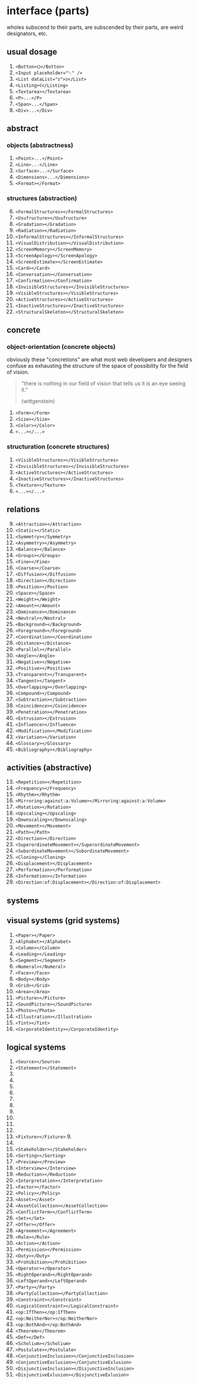 # interface (parts)

wholes subscend to their parts, are subscended by their parts, are weird 
designators, etc.

## usual dosage 

1. `<Button>⌬</Button>`
2. `<Input placeholder="␀" />`
3. `<List dataList="ⲷ">ⲷ</List>`
4. `<Listing>Ⲵ</Listing>`
5. `<Textarea></Textarea>`
6. `<P>...</P>`
7. `<Span>...</Span>`
8. `<Div>...</Div>`

## abstract 

### objects (abstractness)

1. `<Point>...</Point>`
2. `<Line>...</Line>`
3. `<Surface>...</Surface>`
4. `<Dimensions>...</Dimensions>`
5. `<Format></Format>`

### structures (abstraction)

6. `<FormalStructures></FormalStructures>`
6. `<Usufructure></Usufructure>`
6. `<Gradation></Gradation>`
6. `<Radiation></Radiation>`
6. `<InformalStructures></InformalStructures>`
6. `<VisualDistribution></VisualDistribution>`
6. `<ScreenMemory></ScreenMemory>`
6. `<ScreenApology></ScreenApology>`
6. `<ScreenEstimate></ScreenEstimate>`
6. `<Card></Card>`
6. `<Conversation></Conversation>`
6. `<Confirmation></Confirmation>`
6. `<InvisibleStructures></InvisibleStructures>`
6. `<VisibleStructures></VisibleStructures>`
6. `<ActiveStructures></ActiveStructures>`
6. `<InactiveStructures></InactiveStructures>`
6. `<StructuralSkeleton></StructuralSkeleton>`

## concrete

### object-orientation (concrete objects)

obviously these "concretions" are what most web developers and designers 
confuse as exhausting the structure of the space of possibility for the field 
of vision.

> "there is nothing in our field of vision that tells us it is an eye seeing it."
> 
> (wittgenstein)


1. `<Form></Form>`
1. `<Size></Size>`
1. `<Color></Color>`
1. `<...></...>`

### structuration (concrete structures)

1. `<VisibleStructures></VisibleStructures>`
1. `<InvisibleStructures></InvisibleStructures>`
1. `<ActiveStructures></ActiveStructures>`
1. `<InactiveStructures></InactiveStructures>`
1. `<Texture></Texture>`
1. `<...></...>`

## relations

9. `<Attraction></Attraction>`
10. `<Static></Static>`
11. `<Symmetry></Symmetry>`
12. `<Asymmetry></Asymmetry>`
13. `<Balance></Balance>`
13. `<Groups></Groups>`
13. `<Fine></Fine>`
13. `<Coarse></Coarse>`
13. `<Diffusion></Diffusion>`
13. `<Direction></Direction>`
13. `<Position></Postion>`
13. `<Space></Space>`
13. `<Weight></Weight>`
13. `<Amount></Amount>`
13. `<Dominance></Dominance>`
13. `<Neutral></Neutral>`
13. `<Background></Background>`
13. `<Foreground></Foreground>`
13. `<Coordination></Coordination>`
13. `<Distance></Distance>`
13. `<Parallel></Parallel>`
13. `<Angle></Angle>`
13. `<Negative></Negative>`
13. `<Positive></Positive>`
13. `<Transparent></Transparent>`
13. `<Tangent></Tangent>`
13. `<Overlapping></Overlapping>`
13. `<Compound></Compound>`
13. `<Subtraction></Subtraction>`
13. `<Coincidence></Coincidence>`
13. `<Penetration></Penetration>`
13. `<Extrusion></Extrusion>`
13. `<Influence></Influence>`
13. `<Modification></Modification>`
13. `<Variation></Variation>`
13. `<Glossary></Glossary>`
13. `<Bibliography></Bibliography>`

## activities (abstractive)

13. `<Repetition></Repetition>`
13. `<Frequency></Frequency>`
13. `<Rhythm></Rhythm>`
13. `<Mirroring:against:a:Volume></Mirroring:against:a:Volume>`
13. `<Rotation></Rotation>`
13. `<Upscaling></Upscaling>`
13. `<Downscaling></Downscaling>`
13. `<Movement></Movement>`
13. `<Path></Path>`
13. `<Direction></Direction>`
13. `<SuperordinateMovement></SuperordinateMovement>`
13. `<SubordinateMovement></SubordinateMovement>`
13. `<Cloning></Cloning>`
13. `<Displacement></Displacement>`
13. `<Performation></Performation>`
13. `<Information></Information>`
13. `<Direction:of:Displacement></Direction:of:Displacement>`

## systems

## visual systems (grid systems)

1. `<Paper></Paper>`
1. `<Alphabet></Alphabet>`
1. `<Column></Column>`
1. `<Leading></Leading>`
1. `<Segment></Segment>`
1. `<Numeral></Numeral>`
1. `<Face></Face>`
1. `<Body></Body>`
1. `<Grid></Grid>`
1. `<Area></Area>`
1. `<Picture></Picture>`
1. `<SoundPicture></SoundPicture>`
1. `<Photo></Photo>`
1. `<Illustration></Illustration>`
1. `<Tint></Tint>`
1. `<CorporateIdentity></CorporateIdentity>`

## logical systems

1. `<Source></Source>`
1. `<Statement></Statement>` 
  1. <Compound></Compound>
  2. <Disjunction></Disjunction>
  3. <DoubleArrowIn></DoubleArrowIn>
  4. <DoubleArrowOut></DoubleArrowOut>
  5. <Conditional></Conditional>
  6. <Biconditional></Biconditional>
  7. <Conjunction></Conjunction> 
  8. <Negation></Negation> 
1. <Rule></Rule>
  9. <DashIn></DashIn>
1. `<Fixture></Fixture>`
  9.<Change></Change>
  10. 
1. `<Stakeholder></Stakeholder>`
1. `<Sorting></Sorting>`
1. `<Preview></Preview>`
1. `<Interview></Interview>`
1. `<Reduction></Reduction>`
1. `<Interpretation></Interpretation>`
1. `<Factor></Factor>`
1. `<Policy></Policy>`
1. `<Asset></Asset>`
1. `<AssetCollection></AssetCollection>`
1. `<ConflictTerm></ConflictTerm>`
1. `<Set></Set>`
1. `<Offer></Offer>`
1. `<Agreement></Agreement>`
1. `<Rule></Rule>`
1. `<Action></Action>`
1. `<Permission></Permission>`
1. `<Duty></Duty>`
1. `<Prohibition></Prohibition>`
1. `<Operator></Operator>`
1. `<RightOperand></RightOperand>`
1. `<LeftOperand></LeftOperand>`
1. `<Party></Party>`
1. `<PartyCollection></PartyCollection>`
1. `<Constraint></Constraint>`
1. `<LogicalConstraint></LogicalConstraint>`
1. `<op:IfThen></op:IfThen>`
1. `<op:NeitherNor></op:NeitherNor>`
1. `<op:BothAnd></op:BothAnd>`
1. `<Theorem></Theorem>`
1. `<Def></Def>`
1. `<Scholium></Scholium>`
1. `<Postulate></Postulate>`
1. `<ConjunctiveInclusion></ConjunctiveInclusion>`
1. `<ConjunctiveExclusion></ConjunctiveExlusion>`
1. `<DisjunctiveInclusion></DisjunctiveInclusion>`
1. `<DisjunctiveExlusion></DisjunctiveExlusion>`

